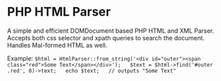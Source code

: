 PHP HTML Parser
===============

A simple and efficient DOMDocument based PHP HTML and XML Parser.  
Accepts both css selector and xpath queries to search the document.  
Handles Mal-formed HTML as well.

Example:
`$html = HtmlParser::from_string('<div id="outer"><span class="red">Some Text</span></div>');  
$text = $html->find('#outer .red', 0)->text;  
echo $text;   // outputs "Some Text"`
